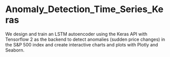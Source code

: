 # Anomaly_Detection_Time_Series_Keras
We design and train an LSTM autoencoder using the Keras API with Tensorflow 2 as the backend to detect anomalies (sudden price changes) in the S&amp;P 500 index and create interactive charts and plots with Plotly and Seaborn.

